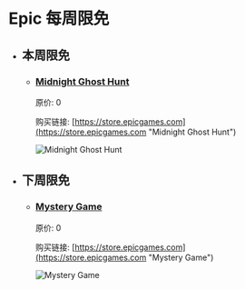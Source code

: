 # Epic 每周限免

- ## 本周限免


  - ### [Midnight Ghost Hunt](https://store.epicgames.com "Midnight Ghost Hunt")

    原价: 0

    购买链接: [https://store.epicgames.com](https://store.epicgames.com "Midnight Ghost Hunt")

    ![Midnight Ghost Hunt](https://cdn1.epicgames.com/offer/d5241c76f178492ea1540fce45616757/EGS_MidnightGhostHunt_VaultedSkyGames_S1_2560x1440-05551e661e36a253a7ecd4ead27b58bc)


- ## 下周限免


  - ### [Mystery Game](https://store.epicgames.com "Mystery Game")

    原价: 0

    购买链接: [https://store.epicgames.com](https://store.epicgames.com "Mystery Game")

    ![Mystery Game](https://cdn1.epicgames.com/offer/d5241c76f178492ea1540fce45616757/EN-mega-sale-vault-16x9-asset_1920x1080-a27cf3919dde320a72936374a1d47813)

